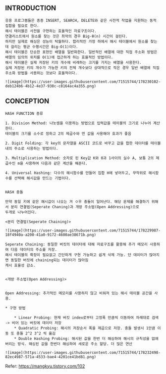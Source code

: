## INTRODUCTION
    
    
    응용 프로그램들은 종종 INSERT, SEARCH, DELETE와 같은 사전적 작업을 지원하는 동적 집합을 필요로 한다.
    해시 테이블은 사전을 구현하는 효율적인 자료구조이다. 
    연결리스트에서 원소를 찾는 것은 최악의 경우 Big-θ(n) 시간이 걸린다. 
    하지만 실제로 해싱은 성능이 탁월하다. 합리적인 가정 하에서 해시 테이블에서 원소를 찾는 데 걸리는 평균 수행시간은 Big-O(1)이다. 
    해시 테이블은 단순한 표현인 배열을 일반화한다. 일반적인 배열에 대한 직접 주소화 방법은 배열의 임의의 위치를 O(1)에 접근하게 하는 효율적인 방법이다. 
    해시 테이블은 실제 저장된 키의 개수에 비례하는 크기를 가지는 배열을 사용한다. 
    실제 저장된 키의 개수가 가능한 키의 전체 개수보다 상대적으로 작은 경우 일반 배열에 직접 주소화 방법을 사용하는 것보다 효율적이다. 

    ![image](https://user-images.githubusercontent.com/71515744/178230102-deb124b6-4b12-4e37-938c-c8164ac4a355.png)
    
    
## CONCEPTION

    HASH FUNCTION 종류
    
    1. Division Method: 나눗셈을 이용하는 방법으로 입력값을 테이블의 크기로 나누어 계산한다. 
    테이블의 크기를 소수로 정하고 2의 제곱수와 먼 값을 사용해야 효과가 좋음
    
    2. Digit Folding: 각 key의 문자열을 ASCII 코드로 바꾸고 값을 합한 데이터를 테이블 내의 주소로 사용하는 방법이다.
    
    3. Multiplication Method: 숫자로 된 Key값 K와 0과 1사이의 실수 A, 보통 2의 제곱수인 m을 사용하여 다음과 같은 계산을 해준다.
    
    4. Universal Hashing: 다수의 해시함수를 만들어 집합 H에 넣어두고, 무작위로 해시함수를 선택해 해시값을 만드는 기법이다.
    
    
    HASH 충돌
    
    만약 동일 키에 같은 해시값이 나오는 겨 ㅇ우 충돌이 일어난다. 해당 문제를 해결하기 위해서 분리 연결법(Seperate Chaning)과 개방 주소법(Open Addressing)으로 
    두개로 나누어진다. 
    
    <분리 연결법(Seperate Chaining)>
    
    ![image](https://user-images.githubusercontent.com/71515744/178229987-18f4940a-a200-41a0-9172-4600ae38671b.png)
    
    Seperate Chaining: 동일한 버킷의 데이터에 대해 자료구조를 활용해 추가 메모리 사용하여 다음 데이터의 주소를 저장.
    해시 테이블의 확장이 필요없고 간단하게 구현 가능하고 쉽게 삭제 가능. 단 데이터가 많아지면 동일한 버킷에 chaining되는 데이터가 많아짐
    캐시 효율성 감소.
    
    
    <개방 주소법(Open Addressing)>
    
    
    Open Addressing: 추가적인 메모리를 사용하지 않고 비워져 있는 해시 테이블 공간을 사용.
    
    * 구현 방법
        
        * Linear Probing: 현재 버킷 index로부터 고정폭 만큼씩 이동하여 차례대로 검색 -> 비어 있는 버킷에 데이터 저장
        * Quadratic Probing: 해시의 저장순서 폭을 제곱으로 저장. 충돌 발생시 1만큼 이동 또 충돌 2^2 3^2 씩 옮김
        * Double Hashing Probing: 해시된 값을 한번 더 해싱하여 해시의 규칙성을 없애버리는 방식. 해싱된 값을 한번더 해싱하여 새로운 주소 할당. 더 많은 연산 
    
    ![image](https://user-images.githubusercontent.com/71515744/178232498-82ec4987-571a-4533-bae4-4201ce41bd81.png)
    
    
    
    
    
    
    
Refer: https://mangkyu.tistory.com/102
